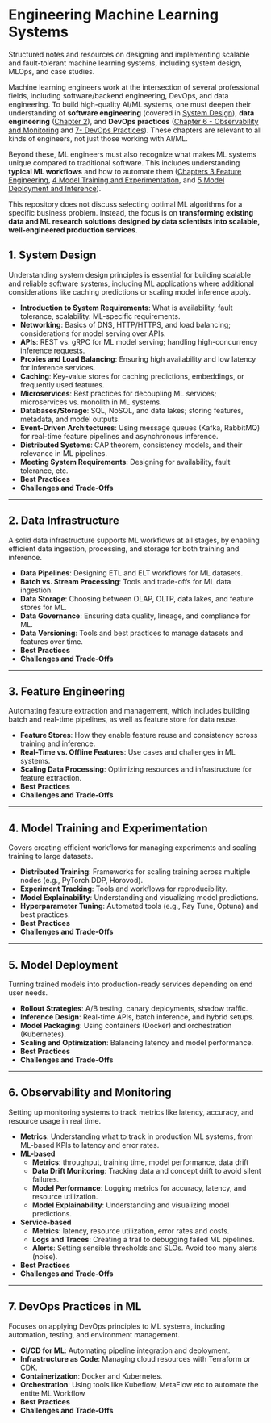 # Engineering Machine Learning Systems
Structured notes and resources on designing and implementing scalable and fault-tolerant machine learning systems, including system design, MLOps, and case studies.

Machine learning engineers work at the intersection of several professional fields, including software/backend engineering, DevOps, and data engineering. To build high-quality AI/ML systems, one must deepen their understanding of **software engineering** (covered in [System Design](#1-system-design-generic--applications-in-ml-systems)), **data engineering** ([Chapter 2](#2-data-infrastructure)), and **DevOps practices** ([Chapter 6 - Observability and Monitoring](#6-observability-and-monitoring) and [7- DevOps Practices](#7-devops-practices-in-ml)). These chapters are relevant to all kinds of engineers, not just those working with AI/ML.

Beyond these, ML engineers must also recognize what makes ML systems unique compared to traditional software. This includes understanding **typical ML workflows** and how to automate them ([Chapters 3 Feature Engineering](#3-feature-engineering), [4 Model Training and Experimentation](#4-model-training-and-development), and [5 Model Deployment and Inference](#5-model-deployment)). 

This repository does not discuss selecting optimal ML algorithms for a specific business problem. Instead, the focus is on **transforming existing data and ML research solutions designed by data scientists into scalable, well-engineered production services**.


## 1. System Design
Understanding system design principles is essential for building scalable and reliable software systems, including ML applications where additional considerations like caching predictions or scaling model inference apply.
- **Introduction to System Requirements**: What is availability, fault tolerance, scalability. ML-specific requirements.
- **Networking**: Basics of DNS, HTTP/HTTPS, and load balancing; considerations for model serving over APIs.
- **APIs**: REST vs. gRPC for ML model serving; handling high-concurrency inference requests.
- **Proxies and Load Balancing**: Ensuring high availability and low latency for inference services.
- **Caching**: Key-value stores for caching predictions, embeddings, or frequently used features.
- **Microservices**: Best practices for decoupling ML services; microservices vs. monolith in ML systems.
- **Databases/Storage**: SQL, NoSQL, and data lakes; storing features, metadata, and model outputs.
- **Event-Driven Architectures**: Using message queues (Kafka, RabbitMQ) for real-time feature pipelines and asynchronous inference.
- **Distributed Systems**: CAP theorem, consistency models, and their relevance in ML pipelines.
- **Meeting System Requirements**: Designing for availability, fault tolerance, etc.
- **Best Practices**
- **Challenges and Trade-Offs**

---

## 2. Data Infrastructure
A solid data infrastructure supports ML workflows at all stages, by enabling efficient data ingestion, processing, and storage for both training and inference.
- **Data Pipelines**: Designing ETL and ELT workflows for ML datasets.
- **Batch vs. Stream Processing**: Tools and trade-offs for ML data ingestion.
- **Data Storage**: Choosing between OLAP, OLTP, data lakes, and feature stores for ML.
- **Data Governance**: Ensuring data quality, lineage, and compliance for ML.
- **Data Versioning**: Tools and best practices to manage datasets and features over time.
- **Best Practices**
- **Challenges and Trade-Offs**

---

## 3. Feature Engineering
Automating feature extraction and management, which includes building batch and real-time pipelines, as well as feature store for data reuse.
- **Feature Stores**: How they enable feature reuse and consistency across training and inference.
- **Real-Time vs. Offline Features**: Use cases and challenges in ML systems.
- **Scaling Data Processing**: Optimizing resources and infrastructure for feature extraction.
- **Best Practices**
- **Challenges and Trade-Offs**

---

## 4. Model Training and Experimentation
Covers creating efficient workflows for managing experiments and scaling training to large datasets.
- **Distributed Training**: Frameworks for scaling training across multiple nodes (e.g., PyTorch DDP, Horovod).
- **Experiment Tracking**: Tools and workflows for reproducibility.
- **Model Explainability**: Understanding and visualizing model predictions.
- **Hyperparameter Tuning**: Automated tools (e.g., Ray Tune, Optuna) and best practices.
- **Best Practices**
- **Challenges and Trade-Offs**

---

## 5. Model Deployment
Turning trained models into production-ready services depending on end user needs.
- **Rollout Strategies**: A/B testing, canary deployments, shadow traffic.
- **Inference Design**: Real-time APIs, batch inference, and hybrid setups.
- **Model Packaging**: Using containers (Docker) and orchestration (Kubernetes).
- **Scaling and Optimization**: Balancing latency and model performance.
- **Best Practices**
- **Challenges and Trade-Offs**

---

## 6. Observability and Monitoring
Setting up monitoring systems to track metrics like latency, accuracy, and resource usage in real time.
- **Metrics**: Understanding what to track in production ML systems, from ML-based KPIs to latency and error rates.
- **ML-based**
  - **Metrics**: throughput, training time, model performance, data drift
  - **Data Drift Monitoring**: Tracking data and concept drift to avoid silent failures.
  - **Model Performance**: Logging metrics for accuracy, latency, and resource utilization.
  - **Model Explainability**: Understanding and visualizing model predictions.
- **Service-based**
  - **Metrics**: latency, resource utilization, error rates and costs.
  - **Logs and Traces**: Creating a trail to debugging failed ML pipelines.
  - **Alerts**: Setting sensible thresholds and SLOs. Avoid too many alerts (noise).
- **Best Practices**
- **Challenges and Trade-Offs**

---

## 7. DevOps Practices in ML
Focuses on applying DevOps principles to ML systems, including automation, testing, and environment management.
- **CI/CD for ML**: Automating pipeline integration and deployment.
- **Infrastructure as Code**: Managing cloud resources with Terraform or CDK.
- **Containerization**: Docker and Kubernetes.
- **Orchestration**: Using tools like Kubeflow, MetaFlow etc to automate the entite ML Workflow
- **Best Practices**
- **Challenges and Trade-Offs**
